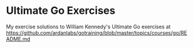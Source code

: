 # Ultimate Go Exercises

My exercise solutions to William Kennedy's Ultimate Go
exercises at
https://github.com/ardanlabs/gotraining/blob/master/topics/courses/go/README.md
